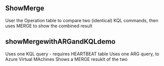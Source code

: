 ## ShowMerge
User the Operation table to compare two (identical) KQL commands, then uses MERGE to show the combined result

## showMergewithARGandKQLdemo
Uses one KQL query - requires HEARTBEAT table
Uses one ARG query, to Azure Virtual MAchines 
Shows a MERGE resuklt of the two
